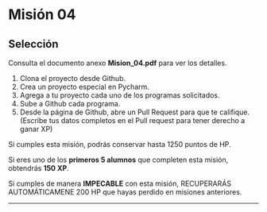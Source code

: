 # Misión 04

## Selección

Consulta el documento anexo **Mision_04.pdf** para ver los detalles.


1. Clona el proyecto desde Github.
2. Crea un proyecto especial en Pycharm.
3. Agrega a tu proyecto cada uno de los programas solicitados.
4. Sube a Github cada programa.
5. Desde la página de Github, abre un Pull Request para que te califique. (Escribe tus datos completos en el Pull request para tener derecho a ganar XP)

Si cumples esta misión, podrás conservar hasta 1250 puntos de HP.

Si eres uno de los **primeros 5 alumnos** que completen esta misión, obtendrás **150 XP**.

Si cumples de manera **IMPECABLE** con esta misión, RECUPERARÁS AUTOMÁTICAMENE 200 HP que hayas perdido en misiones anteriores.

***
